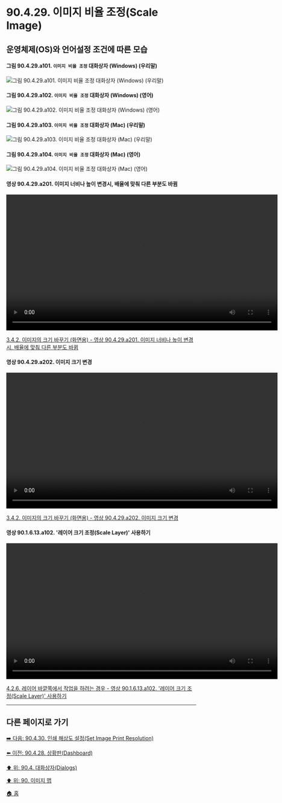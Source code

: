 # 90.4.29. 이미지 비율 조정(Scale Image)
## 운영체제(OS)와 언어설정 조건에 따른 모습

#### 그림 90.4.29.a101. `이미지 비율 조정` 대화상자 (Windows) (우리말)
![그림 90.4.29.a101. `이미지 비율 조정` 대화상자 (Windows) (우리말)](https://github.com/wonder13662/gimp/assets/15767104/b88ded56-3fe1-4009-84ce-aa0939259794)

#### 그림 90.4.29.a102. `이미지 비율 조정` 대화상자 (Windows) (영어)
![그림 90.4.29.a102. `이미지 비율 조정` 대화상자 (Windows) (영어)](https://github.com/wonder13662/gimp/assets/15767104/669ea869-7a4f-4e5e-86e5-15e397a34f5f)

#### 그림 90.4.29.a103. `이미지 비율 조정` 대화상자 (Mac) (우리말)
![그림 90.4.29.a103. `이미지 비율 조정` 대화상자 (Mac) (우리말)](https://github.com/wonder13662/gimp/assets/15767104/4aee5c4d-5f75-4e2f-b272-517e34fbc4d7)

#### 그림 90.4.29.a104. `이미지 비율 조정` 대화상자 (Mac) (영어)
![그림 90.4.29.a104. `이미지 비율 조정` 대화상자 (Mac) (영어)](https://github.com/wonder13662/gimp/assets/15767104/3886d777-e45c-45b7-81c5-008668dfcd0d)

#### 영상 90.4.29.a201. 이미지 너비나 높이 변경시, 배율에 맞춰 다른 부분도 바뀜
<video controls="controls" width="720" environment="MacOS:Sonoma 14.2.1 GIMP 2.10.36" src="https://github.com/wonder13662/gimp/assets/15767104/6314855c-937d-49b6-a60f-c21520351012"></video>

[3.4.2. 이미지의 크기 바꾸기 (화면용) - 영상 90.4.29.a201. 이미지 너비나 높이 변경시, 배율에 맞춰 다른 부분도 바뀜](https://wonder13662.github.io/gimp/2.10.36_ko/03-04-02-change-the-size-of-an-image-for-the-screen.html#%EC%98%81%EC%83%81-90429a201-%EC%9D%B4%EB%AF%B8%EC%A7%80-%EB%84%88%EB%B9%84%EB%82%98-%EB%86%92%EC%9D%B4-%EB%B3%80%EA%B2%BD%EC%8B%9C-%EB%B0%B0%EC%9C%A8%EC%97%90-%EB%A7%9E%EC%B6%B0-%EB%8B%A4%EB%A5%B8-%EB%B6%80%EB%B6%84%EB%8F%84-%EB%B0%94%EB%80%9C)

#### 영상 90.4.29.a202. 이미지 크기 변경
<video controls="controls" width="720" environment="MacOS:Sonoma 14.2.1 GIMP 2.10.36" src="https://github.com/wonder13662/gimp/assets/15767104/b72a1800-9efa-4bff-8ac5-7197b2161196"></video>

[3.4.2. 이미지의 크기 바꾸기 (화면용) - 영상 90.4.29.a202. 이미지 크기 변경](https://wonder13662.github.io/gimp/2.10.36_ko/03-04-02-change-the-size-of-an-image-for-the-screen.html#%EC%98%81%EC%83%81-90429a202-%EC%9D%B4%EB%AF%B8%EC%A7%80-%ED%81%AC%EA%B8%B0-%EB%B3%80%EA%B2%BD)

#### 영상 90.1.6.13.a102. '레이어 크기 조정(Scale Layer)' 사용하기
<video controls="controls" width="720" environment="MacOS:Sonoma 14.2.1 GIMP 2.10.36" src="https://github.com/wonder13662/gimp/assets/15767104/8fe93a42-c805-4b1a-8b15-2d1765da17f4"></video>

[4.2.6. 레이어 바깥쪽에서 작업을 하려는 경우 - 영상 90.1.6.13.a102. '레이어 크기 조정(Scale Layer)' 사용하기](https://wonder13662.github.io/gimp/2.10.36_ko/04-02-06-you-are-trying-to-act-outside-the-layer.html#%EC%98%81%EC%83%81-901613a102-%EB%A0%88%EC%9D%B4%EC%96%B4-%ED%81%AC%EA%B8%B0-%EC%A1%B0%EC%A0%95scale-layer-%EC%82%AC%EC%9A%A9%ED%95%98%EA%B8%B0)

***

## 다른 페이지로 가기

[➡️ 다음: 90.4.30. 인쇄 해상도 설정(Set Image Print Resolution)](./90-04-30-set_image_print_resolution.md)

[⬅️ 이전: 90.4.28. 상황판(Dashboard)](./90-04-28-dashboard.md)

[⬆️ 위: 90.4. 대화상자(Dialogs)](./90-04-00-dialogs.md)

[⬆️ 위: 90. 이미지 맵](./90-00-image-map.md)

[🏠 홈](./00-home.md)
